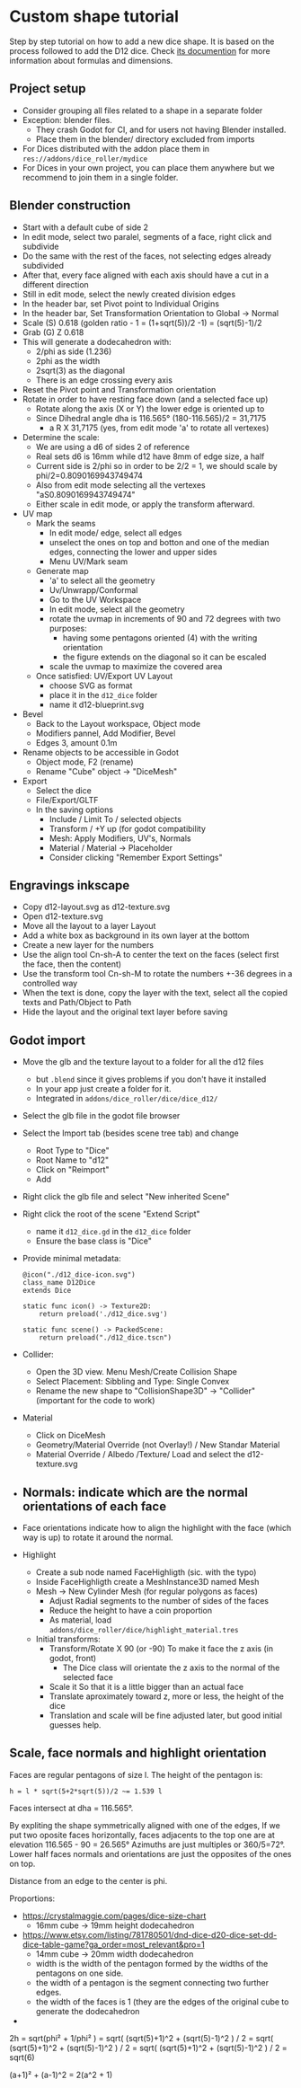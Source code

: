 # Custom shape tutorial

Step by step tutorial on how to add a new dice shape.
It is based on the process followed to add the D12 dice.
Check [its documention](../addons/dice/d12_dice/d12-derivations.md)
for more information about formulas and dimensions.

## Project setup

- Consider grouping all files related to a shape in a separate folder
- Exception: blender files.
    - They crash Godot for CI, and for users not having Blender installed.
    - Place them in the blender/ directory excluded from imports
- For Dices distributed with the addon place them in
    `res://addons/dice_roller/mydice`
- For Dices in your own project, you can place them anywhere but we recommend to join them in a single folder.

## Blender construction

- Start with a default cube of side 2
- In edit mode, select two paralel, segments of a face, right click and subdivide
- Do the same with the rest of the faces, not selecting edges already subdivided
- After that, every face aligned with each axis should have a cut in a different direction
- Still in edit mode, select the newly created division edges
- In the header bar, set Pivot point to Individual Origins
- In the header bar, Set Transformation Orientation to Global -> Normal
- Scale (S) 0.618 (golden ratio - 1 = (1+sqrt(5))/2 -1) = (sqrt(5)-1)/2
- Grab (G) Z 0.618
- This will generate a dodecahedron with:
    - 2/phi as side (1.236)
    - 2phi as the width
    - 2sqrt(3) as the diagonal
    - There is an edge crossing every axis
- Reset the Pivot point and Transformation orientation
- Rotate in order to have resting face down (and a selected face up)
    - Rotate along the axis (X or Y) the lower edge is oriented up to
    - Since Dihedral angle dha is 116.565°  (180-116.565)/2 = 31,7175
        - a R X 31,7175 (yes, from edit mode 'a' to rotate all vertexes)
- Determine the scale:
    - We are using a d6 of sides 2 of reference
    - Real sets d6 is 16mm while d12 have 8mm of edge size, a half
    - Current side is 2/phi so in order to be 2/2 = 1, we should scale by phi/2=0.8090169943749474
    - Also from edit mode selecting all the vertexes "aS0.8090169943749474"
    - Either scale in edit mode, or apply the transform afterward.
- UV map
    - Mark the seams
        - In edit mode/ edge, select all edges
        - unselect the ones on top and botton and one of the median edges, connecting the lower and upper sides
        - Menu UV/Mark seam
    - Generate map
        - 'a' to select all the geometry
        - Uv/Unwrapp/Conformal 
        - Go to the UV Workspace
        - In edit mode, select all the geometry
        - rotate the uvmap in increments of 90 and 72 degrees with two purposes:
            - having some pentagons oriented (4) with the writing orientation
            - the figure extends on the diagonal so it can be escaled
        - scale the uvmap to maximize the covered area
    - Once satisfied: UV/Export UV Layout
        - choose SVG as format
        - place it in the `d12_dice` folder
        - name it d12-blueprint.svg
- Bevel
    - Back to the Layout workspace, Object mode
    - Modifiers pannel, Add Modifier, Bevel
    - Edges 3, amount 0.1m
- Rename objects to be accessible in Godot
    - Object mode, F2 (rename)
    - Rename "Cube" object -> "DiceMesh"
- Export
    - Select the dice
    - File/Export/GLTF
    - In the saving options
        - Include / Limit To / selected objects
        - Transform / +Y up (for godot compatibility
        - Mesh: Apply Modifiers, UV's, Normals
        - Material / Material -> Placeholder
        - Consider clicking "Remember Export Settings"


## Engravings inkscape

- Copy d12-layout.svg as d12-texture.svg
- Open d12-texture.svg
- Move all the layout to a layer Layout
- Add a white box as background in its own layer at the bottom
- Create a new layer for the numbers
- Use the align tool Cn-sh-A to center the text on the faces (select first the face, then the content)
- Use the transform tool Cn-sh-M to rotate the numbers +-36 degrees in a controlled way
- When the text is done, copy the layer with the text, select all the copied texts and Path/Object to Path
- Hide the layout and the original text layer before saving


## Godot import

- Move the glb and the texture layout to a folder for all the d12 files
    - but `.blend` since it gives problems if you don't have it installed
    - In your app just create a folder for it.
    - Integrated in `addons/dice_roller/dice/dice_d12/`
- Select the glb file in the godot file browser
- Select the Import tab (besides scene tree tab) and change
    - Root Type to "Dice"
    - Root Name to "d12"
    - Click on "Reimport"
    - Add
- Right click the glb file and select "New inherited Scene"
- Right click the root of the scene "Extend Script"
    - name it `d12_dice.gd` in the `d12_dice` folder
    - Ensure the base class is "Dice"
- Provide minimal metadata:
    ```
    @icon("./d12_dice-icon.svg")
    class_name D12Dice
    extends Dice

    static func icon() -> Texture2D:
        return preload('./d12_dice.svg')

    static func scene() -> PackedScene:
        return preload("./d12_dice.tscn")
    ```
- Collider:
    - Open the 3D view. Menu Mesh/Create Collision Shape
    - Select Placement: Sibbling and Type: Single Convex
    - Rename the new shape to "CollisionShape3D" -> "Collider" (important for the code to work)
- Material
    - Click on DiceMesh
    - Geometry/Material Override (not Overlay!) / New Standar Material
    - Material Override / Albedo /Texture/ Load and select the d12-texture.svg

- Normals: indicate which are the normal orientations of each face
    - 
- Face orientations indicate how to align the highlight with the face (which way is up) to rotate it around the normal.

- Highlight
    - Create a sub node named FaceHighligth (sic. with the typo)
    - Inside FaceHighligth create a MeshInstance3D named Mesh
    - Mesh -> New Cylinder Mesh (for regular polygons as faces)
        - Adjust Radial segments to the number of sides of the faces
        - Reduce the height to have a coin proportion
        - As material, load `addons/dice_roller/dice/highlight_material.tres`
    - Initial transforms:
        - Transform/Rotate X 90 (or -90) To make it face the z axis (in godot, front)
            - The Dice class will orientate the z axis to the normal of the selected face
        - Scale it So that it is a little bigger than an actual face
        - Translate aproximately toward z, more or less, the height of the dice
        - Translation and scale will be fine adjusted later, but good initial guesses help.



## Scale, face normals and highlight orientation


Faces are regular pentagons of size l.
The height of the pentagon is:

    h = l * sqrt(5+2*sqrt(5))/2 ~= 1.539 l

Faces intersect at dha = 116.565°.




By expliting the shape symmetrically aligned with one of the edges,
If we put two oposite faces horizontally,
faces adjacents to the top one are at elevation 116.565 - 90 = 26.565°
Azimuths are just multiples or 360/5=72°.
Lower half faces normals and orientations are just
the opposites of the ones on top.

Distance from an edge to the center is phi.


Proportions:

- https://crystalmaggie.com/pages/dice-size-chart
    - 16mm cube -> 19mm height dodecahedron
- https://www.etsy.com/listing/781780501/dnd-dice-d20-dice-set-dd-dice-table-game?ga_order=most_relevant&pro=1
    - 14mm cube -> 20mm width dodecahedron
    - width is the width of the pentagon formed by the widths of the pentagons on one side.
    - the width of a pentagon is the segment connecting two further edges.
    - the width of the faces is 1 (they are the edges of the original cube to generate the dodecahedron
- 






2h = sqrt(phi² + 1/phi² ) = sqrt( (sqrt(5)+1)^2 + (sqrt(5)-1)^2 ) / 2
 = sqrt( (sqrt(5)+1)^2 + (sqrt(5)-1)^2 ) / 2
 = sqrt( (sqrt(5)+1)^2 + (sqrt(5)-1)^2 ) / 2
 = sqrt(6)


(a+1)² + (a-1)^2 = 2(a^2 + 1)







